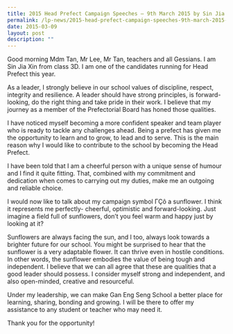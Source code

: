 ```yaml
---
title: 2015 Head Prefect Campaign Speeches – 9th March 2015 by Sin Jia Xin
permalink: /lp-news/2015-head-prefect-campaign-speeches-9th-march-2015-by-sin-jia-xin/
date: 2015-03-09
layout: post
description: ""
---
```

Good morning Mdm Tan, Mr Lee, Mr Tan, teachers and all Gessians. I am Sin Jia Xin from class 3D. I am one of the candidates running for Head Prefect this year.

As a leader, I strongly believe in our school values of discipline, respect, integrity and resilience. A leader should have strong principles, is forward-looking, do the right thing and take pride in their work. I believe that my journey as a member of the Prefectorial Board has honed those qualities.

I have noticed myself becoming a more confident speaker and team player who is ready to tackle any challenges ahead. Being a prefect has given me the opportunity to learn and to grow, to lead and to serve. This is the main reason why I would like to contribute to the school by becoming the Head Prefect.

I have been told that I am a cheerful person with a unique sense of humour and I find it quite fitting. That, combined with my commitment and dedication when comes to carrying out my duties, make me an outgoing and reliable choice.

I would now like to talk about my campaign symbol ΓÇô a sunflower. I think it represents me perfectly- cheerful, optimistic and forward-looking. Just imagine a field full of sunflowers, don’t you feel warm and happy just by looking at it?

Sunflowers are always facing the sun, and I too, always look towards a brighter future for our school. You might be surprised to hear that the sunflower is a very adaptable flower. It can thrive even in hostile conditions. In other words, the sunflower embodies the value of being tough and independent. I believe that we can all agree that these are qualities that a good leader should possess. I consider myself strong and independent, and also open-minded, creative and resourceful.

Under my leadership, we can make Gan Eng Seng School a better place for learning, sharing, bonding and growing. I will be there to offer my assistance to any student or teacher who may need it.

Thank you for the opportunity!